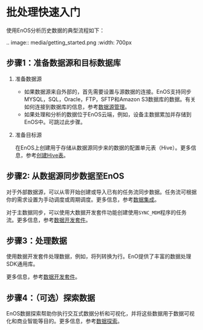 # 批处理快速入门
<!--
The short description should be a single, concise paragraph that contains one or two sentences and no more than 50 words.
Briefly mention what the user's learning goal is and include the following SEO keywords in the title short description: EnOS™, ServiceName, tutorial.
-->

使用EnOS分析历史数据的典型流程如下：

.. image:: media/getting_started.png
   :width: 700px

## 步骤1：准备数据源和目标数据库<preparedatasource>

1. 准备数据源

   - 如果数据源来自外部的，首先需要设置与源数据的连接。EnOS支持同步MYSQL，SQL，Oracle，FTP，SFTP和Amazon S3数据库的数据。有关如何连接到数据库的信息，参考[数据源管理](data_source/index)。
   - 如果处理和分析的数据位于EnOS云端，例如，设备主数据累加并存储到EnOS中。可跳过此步骤。

2. 准备目标源

   在EnOS上创建用于存储从数据源同步来的数据的配置单元表（Hive）。更多信息，参考[创建Hive表](https://www.envisioniot.com/docs/data-explorer/zh_CN/latest/creating_hivetable.html)。

## 步骤2: 从数据源同步数据至EnOS<synchronizetoenos>

   对于外部数据源，可以从零开始创建或导入已有的任务流同步数据。任务流可根据你的需求设置为手动调度或周期调度。更多信息，参考[数据集成](data_integration/index)。

   对于主数据同步，可以使用大数据开发套件功能创建使用`SYNC_MDM`程序的任务流。更多信息，参考[数据开发套件](data_ide/index)。

## 步骤3：处理数据<process>

   使用数据开发套件处理数据，例如，将列转换为行。EnO提供了丰富的数据处理SDK通用库。

   更多信息，参考[数据开发套件](data_ide/index)。


## 步骤4：（可选）探索数据<explorerdata>

   EnOS数据探索帮助你执行交互式数据分析和可视化，并将这些数据用于数据可视化和商业智能等目的。更多信息，参考[数据探索](https://www.envisioniot.com/docs/data-explorer/zh_CN/latest/dataexplorer_overview.html)。
